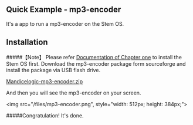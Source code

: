 
Quick Example - mp3-encoder
---
It's a app to run a mp3-encoder on the Stem OS. 

Installation
-

#####【Note】 Please refer [Documentation of Chapter one](http://stem.mandice.org/doc) to install the Stem OS first.
Download the mp3-encoder package form sourceforge and install the package via USB flash drive.<p></p>
[Mandicelogic-mp3-encoder.zip](http://sourceforge.net/projects/stemos/files/Demo-APP/Mandicelogic-mp3-encoder.zip/download)<p></p>

And then you will see the mp3-encoder on your screen.<p></p><p></p>
<img src="/files/mp3-encoder.png", style="width: 512px; height: 384px;"><p></p>
#####Congratulation! It's done.<p></p>

